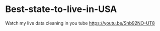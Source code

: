# Best-state-to-live-in-USA
Watch my live data cleaning in you tube                  https://youtu.be/Shb92NO-UT8
